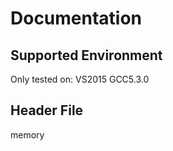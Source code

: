 # Documentation

## Supported Environment

Only tested on:
VS2015
GCC5.3.0


## Header File

memory
